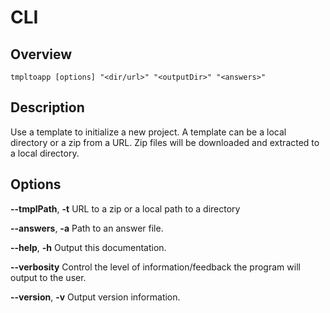 # CLI

## Overview

```shell
tmpltoapp [options] "<dir/url>" "<outputDir>" "<answers>"
```

## Description

Use a template to initialize a new project. A template can be a local directory
or a zip from a URL. Zip files will be downloaded and extracted to a local
directory.

## Options

**--tmplPath**, **-t** URL to a zip or a local path to a directory

**--answers**, **-a** Path to an answer file.

**--help**, **-h** Output this documentation.

**--verbosity** Control the level of information/feedback the program will
output to the user.

**--version**, **-v** Output version information.
